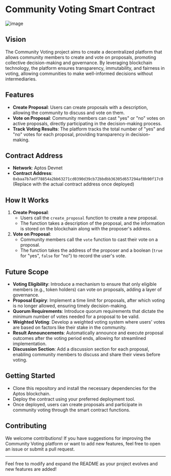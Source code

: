 

# Community Voting Smart Contract
![image](https://github.com/user-attachments/assets/cc56c3d0-3cfc-486f-8bf2-c647fd5f6490)

## Vision

The Community Voting project aims to create a decentralized platform that allows community members to create and vote on proposals, promoting collective decision-making and governance. By leveraging blockchain technology, the platform ensures transparency, immutability, and fairness in voting, allowing communities to make well-informed decisions without intermediaries.

## Features

- **Create Proposal**: Users can create proposals with a description, allowing the community to discuss and vote on them.
- **Vote on Proposal**: Community members can cast "yes" or "no" votes on active proposals, directly participating in the decision-making process.
- **Track Voting Results**: The platform tracks the total number of "yes" and "no" votes for each proposal, providing transparency in decision-making.

## Contract Address

- **Network**: Aptos Devnet
- **Contract Address**: `0xbaa7b7adf78854a2bb63271cd0390d39cb72bbdbb36305d657294af0b90f17c0` (Replace with the actual contract address once deployed)

## How It Works

1. **Create Proposal**:
   - Users call the `create_proposal` function to create a new proposal.
   - The function takes a description of the proposal, and the information is stored on the blockchain along with the proposer's address.
2. **Vote on Proposal**:
   - Community members call the `vote` function to cast their vote on a proposal.
   - The function takes the address of the proposer and a boolean (`true` for "yes", `false` for "no") to record the user's vote.

## Future Scope

- **Voting Eligibility**: Introduce a mechanism to ensure that only eligible members (e.g., token holders) can vote on proposals, adding a layer of governance.
- **Proposal Expiry**: Implement a time limit for proposals, after which voting is no longer allowed, ensuring timely decision-making.
- **Quorum Requirements**: Introduce quorum requirements that dictate the minimum number of votes needed for a proposal to be valid.
- **Weighted Voting**: Develop a weighted voting system where users' votes are based on factors like their stake in the community.
- **Result Announcements**: Automatically announce and execute proposal outcomes after the voting period ends, allowing for streamlined implementation.
- **Discussion Section**: Add a discussion section for each proposal, enabling community members to discuss and share their views before voting.

## Getting Started

- Clone this repository and install the necessary dependencies for the Aptos blockchain.
- Deploy the contract using your preferred deployment tool.
- Once deployed, users can create proposals and participate in community voting through the smart contract functions.

## Contributing

We welcome contributions! If you have suggestions for improving the Community Voting platform or want to add new features, feel free to open an issue or submit a pull request.

---

Feel free to modify and expand the README as your project evolves and new features are added!
